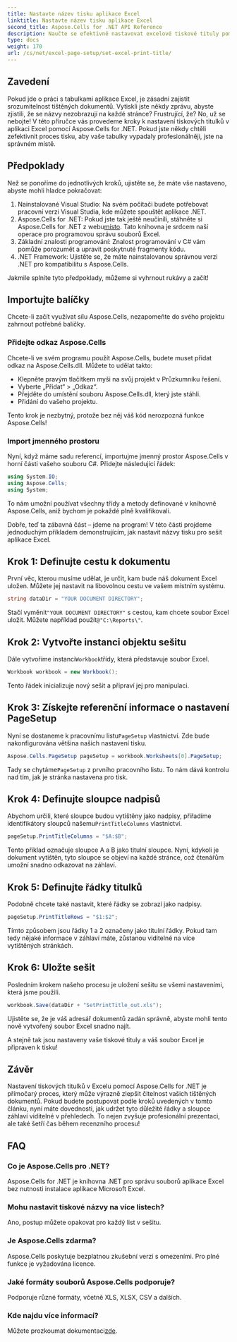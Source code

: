 ```yaml
---
title: Nastavte název tisku aplikace Excel
linktitle: Nastavte název tisku aplikace Excel
second_title: Aspose.Cells for .NET API Reference
description: Naučte se efektivně nastavovat excelové tiskové tituly pomocí Aspose.Cells pro .NET. Zefektivněte svůj tiskový proces pomocí našeho podrobného průvodce.
type: docs
weight: 170
url: /cs/net/excel-page-setup/set-excel-print-title/
---
```

## Zavedení

Pokud jde o práci s tabulkami aplikace Excel, je zásadní zajistit srozumitelnost tištěných dokumentů. Vytiskli jste někdy zprávu, abyste zjistili, že se názvy nezobrazují na každé stránce? Frustrující, že? No, už se nebojte! V této příručce vás provedeme kroky k nastavení tiskových titulků v aplikaci Excel pomocí Aspose.Cells for .NET. Pokud jste někdy chtěli zefektivnit proces tisku, aby vaše tabulky vypadaly profesionálněji, jste na správném místě.

## Předpoklady

Než se ponoříme do jednotlivých kroků, ujistěte se, že máte vše nastaveno, abyste mohli hladce pokračovat:

1. Nainstalované Visual Studio: Na svém počítači budete potřebovat pracovní verzi Visual Studia, kde můžete spouštět aplikace .NET.
2.  Aspose.Cells for .NET: Pokud jste tak ještě neučinili, stáhněte si Aspose.Cells for .NET z webu[místo](https://releases.aspose.com/cells/net/). Tato knihovna je srdcem naší operace pro programovou správu souborů Excel.
3. Základní znalosti programování: Znalost programování v C# vám pomůže porozumět a upravit poskytnuté fragmenty kódu.
4. .NET Framework: Ujistěte se, že máte nainstalovanou správnou verzi .NET pro kompatibilitu s Aspose.Cells.

Jakmile splníte tyto předpoklady, můžeme si vyhrnout rukávy a začít!

## Importujte balíčky

Chcete-li začít využívat sílu Aspose.Cells, nezapomeňte do svého projektu zahrnout potřebné balíčky. 

### Přidejte odkaz Aspose.Cells

Chcete-li ve svém programu použít Aspose.Cells, budete muset přidat odkaz na Aspose.Cells.dll. Můžete to udělat takto:

- Klepněte pravým tlačítkem myši na svůj projekt v Průzkumníku řešení.
- Vyberte „Přidat“ > „Odkaz“.
- Přejděte do umístění souboru Aspose.Cells.dll, který jste stáhli.
- Přidání do vašeho projektu.

Tento krok je nezbytný, protože bez něj váš kód nerozpozná funkce Aspose.Cells!

### Import jmenného prostoru

Nyní, když máme sadu referencí, importujme jmenný prostor Aspose.Cells v horní části vašeho souboru C#. Přidejte následující řádek:

```csharp
using System.IO;
using Aspose.Cells;
using System;
```

To nám umožní používat všechny třídy a metody definované v knihovně Aspose.Cells, aniž bychom je pokaždé plně kvalifikovali.

Dobře, teď ta zábavná část – jdeme na program! V této části projdeme jednoduchým příkladem demonstrujícím, jak nastavit názvy tisku pro sešit aplikace Excel.

## Krok 1: Definujte cestu k dokumentu

První věc, kterou musíme udělat, je určit, kam bude náš dokument Excel uložen. Můžete jej nastavit na libovolnou cestu ve vašem místním systému. 

```csharp
string dataDir = "YOUR DOCUMENT DIRECTORY";
```

 Stačí vyměnit`"YOUR DOCUMENT DIRECTORY"` s cestou, kam chcete soubor Excel uložit. Můžete například použít`@"C:\Reports\"`.

## Krok 2: Vytvořte instanci objektu sešitu

 Dále vytvoříme instanci`Workbook`třídy, která představuje soubor Excel.

```csharp
Workbook workbook = new Workbook();
```

Tento řádek inicializuje nový sešit a připraví jej pro manipulaci.

## Krok 3: Získejte referenční informace o nastavení PageSetup

 Nyní se dostaneme k pracovnímu listu`PageSetup` vlastnictví. Zde bude nakonfigurována většina našich nastavení tisku.

```csharp
Aspose.Cells.PageSetup pageSetup = workbook.Worksheets[0].PageSetup;
```

 Tady se chytáme`PageSetup` z prvního pracovního listu. To nám dává kontrolu nad tím, jak je stránka nastavena pro tisk.

## Krok 4: Definujte sloupce nadpisů

 Abychom určili, které sloupce budou vytištěny jako nadpisy, přiřadíme identifikátory sloupců našemu`PrintTitleColumns` vlastnictví. 

```csharp
pageSetup.PrintTitleColumns = "$A:$B";
```

Tento příklad označuje sloupce A a B jako titulní sloupce. Nyní, kdykoli je dokument vytištěn, tyto sloupce se objeví na každé stránce, což čtenářům umožní snadno odkazovat na záhlaví.

## Krok 5: Definujte řádky titulků

Podobně chcete také nastavit, které řádky se zobrazí jako nadpisy.

```csharp
pageSetup.PrintTitleRows = "$1:$2";
```

Tímto způsobem jsou řádky 1 a 2 označeny jako titulní řádky. Pokud tam tedy nějaké informace v záhlaví máte, zůstanou viditelné na více vytištěných stránkách.

## Krok 6: Uložte sešit

Posledním krokem našeho procesu je uložení sešitu se všemi nastaveními, která jsme použili. 

```csharp
workbook.Save(dataDir + "SetPrintTitle_out.xls");
```

Ujistěte se, že je váš adresář dokumentů zadán správně, abyste mohli tento nově vytvořený soubor Excel snadno najít. 

A stejně tak jsou nastaveny vaše tiskové tituly a váš soubor Excel je připraven k tisku!

## Závěr

Nastavení tiskových titulků v Excelu pomocí Aspose.Cells for .NET je přímočarý proces, který může výrazně zlepšit čitelnost vašich tištěných dokumentů. Pokud budete postupovat podle kroků uvedených v tomto článku, nyní máte dovednosti, jak udržet tyto důležité řádky a sloupce záhlaví viditelné v přehledech. To nejen zvyšuje profesionální prezentaci, ale také šetří čas během recenzního procesu!

## FAQ

### Co je Aspose.Cells pro .NET?
Aspose.Cells for .NET je knihovna .NET pro správu souborů aplikace Excel bez nutnosti instalace aplikace Microsoft Excel.

### Mohu nastavit tiskové názvy na více listech?
Ano, postup můžete opakovat pro každý list v sešitu.

### Je Aspose.Cells zdarma?
Aspose.Cells poskytuje bezplatnou zkušební verzi s omezeními. Pro plné funkce je vyžadována licence.

### Jaké formáty souborů Aspose.Cells podporuje?
Podporuje různé formáty, včetně XLS, XLSX, CSV a dalších.

### Kde najdu více informací?
 Můžete prozkoumat dokumentaci[zde](https://reference.aspose.com/cells/net/).